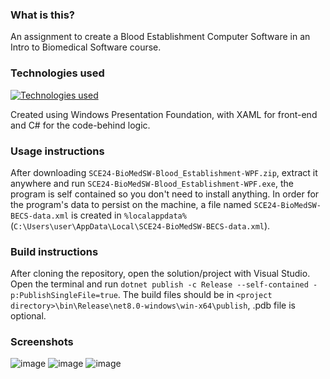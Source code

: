 ### What is this?
An assignment to create a Blood Establishment Computer Software in an Intro to Biomedical Software course.

### Technologies used
[![Technologies used](https://skillicons.dev/icons?i=visualstudio,dotnet,cs)](https://skillicons.dev)

Created using Windows Presentation Foundation, with XAML for front-end and C# for the code-behind logic.

### Usage instructions
After downloading `SCE24-BioMedSW-Blood_Establishment-WPF.zip`, extract it anywhere and run `SCE24-BioMedSW-Blood_Establishment-WPF.exe`, the program is self contained so you don't need to install anything. In order for the program's data to persist on the machine, a file named `SCE24-BioMedSW-BECS-data.xml` is created in `%localappdata%` (`C:\Users\user\AppData\Local\SCE24-BioMedSW-BECS-data.xml`).

### Build instructions
After cloning the repository, open the solution/project with Visual Studio. Open the terminal and run `dotnet publish -c Release --self-contained -p:PublishSingleFile=true`. The build files should be in `<project directory>\bin\Release\net8.0-windows\win-x64\publish`, .pdb file is optional.

### Screenshots
![image](https://github.com/Danny-Talor/SCE24-BioMedSW-Blood_Establishment-WPF/assets/93152770/2d17d20b-50de-4666-a4cf-48dedb7f9377)
![image](https://github.com/Danny-Talor/SCE24-BioMedSW-Blood_Establishment-WPF/assets/93152770/ed6e189f-6f1b-403c-a7cf-9511173c97f4)
![image](https://github.com/Danny-Talor/SCE24-BioMedSW-Blood_Establishment-WPF/assets/93152770/252e8e6d-21d3-4904-a325-621b6890f9a8)
